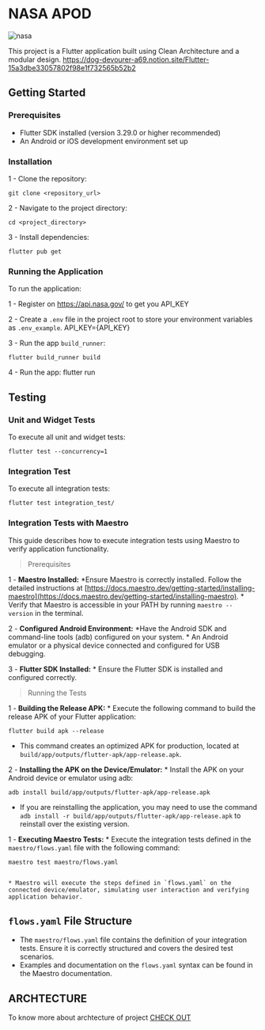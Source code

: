 # NASA APOD

![nasa](https://github.com/user-attachments/assets/50183e03-cf65-4075-be7c-ce0625ead770)

This project is a Flutter application built using Clean Architecture and a modular design.
https://dog-devourer-a69.notion.site/Flutter-15a3dbe33057802f98e1f732565b52b2

## Getting Started

### Prerequisites

* Flutter SDK installed (version 3.29.0 or higher recommended)
* An Android or iOS development environment set up

### Installation

1 -  Clone the repository:

    git clone <repository_url>

2 -  Navigate to the project directory:

    cd <project_directory>

3 -  Install dependencies:

    flutter pub get

### Running the Application

To run the application:

1 - Register on <https://api.nasa.gov/> to get you API_KEY

2 -  Create a `.env` file in the project root to store your environment variables as `.env_example`.
    API_KEY={API_KEY}

3 -  Run the app `build_runner`:

    flutter build_runner build

4 -  Run the app:
    flutter run

## Testing

### Unit and Widget Tests

To execute all unit and widget tests:

    flutter test --concurrency=1

### Integration Test

To execute all integration tests:

    flutter test integration_test/

### Integration Tests with Maestro

This guide describes how to execute integration tests using Maestro to verify application functionality.

> Prerequisites

1 -  **Maestro Installed:**
    *Ensure Maestro is correctly installed. Follow the detailed instructions at [https://docs.maestro.dev/getting-started/installing-maestro](https://docs.maestro.dev/getting-started/installing-maestro).
    * Verify that Maestro is accessible in your PATH by running `maestro --version` in the terminal.

2 -  **Configured Android Environment:**
    *Have the Android SDK and command-line tools (adb) configured on your system.
    * An Android emulator or a physical device connected and configured for USB debugging.

3 -  **Flutter SDK Installed:**
    * Ensure the Flutter SDK is installed and configured correctly.

> Running the Tests

1 -  **Building the Release APK:**
    * Execute the following command to build the release APK of your Flutter application:

    flutter build apk --release

* This command creates an optimized APK for production, located at `build/app/outputs/flutter-apk/app-release.apk`.

2 -  **Installing the APK on the Device/Emulator:**
    * Install the APK on your Android device or emulator using adb:

    adb install build/app/outputs/flutter-apk/app-release.apk

* If you are reinstalling the application, you may need to use the command `adb install -r build/app/outputs/flutter-apk/app-release.apk` to reinstall over the existing version.

1 - **Executing Maestro Tests:**
    * Execute the integration tests defined in the `maestro/flows.yaml` file with the following command:

    maestro test maestro/flows.yaml


    * Maestro will execute the steps defined in `flows.yaml` on the connected device/emulator, simulating user interaction and verifying application behavior.

## `flows.yaml` File Structure

* The `maestro/flows.yaml` file contains the definition of your integration tests. Ensure it is correctly structured and covers the desired test scenarios.
* Examples and documentation on the `flows.yaml` syntax can be found in the Maestro documentation.

## ARCHTECTURE

To know more about archtecture of project [CHECK OUT](ARCHTECTURE.md)
